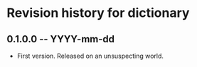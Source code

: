 # Revision history for dictionary

## 0.1.0.0 -- YYYY-mm-dd

* First version. Released on an unsuspecting world.
